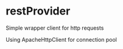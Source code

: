 # restProvider
Simple wrapper client for http requests

Using ApacheHttpClient for connection pool 
